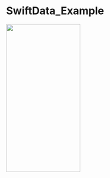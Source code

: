 # SwiftData_Example

<img src="https://github.com/erdempapakci/WWDC2023_SwiftData_Example/assets/73407945/ed521b43-1fa7-4fac-abf7-ebacddf19677" width="200" height="400" />

